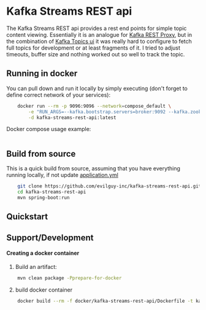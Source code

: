 Kafka Streams REST api
======================
The Kafka Streams REST api provides a rest end points for simple topic content viewing. 
Essentially it is an analogue for [Kafka REST Proxy](https://github.com/confluentinc/kafka-rest), 
but in the combination of [Kafka Topics ui](https://github.com/Landoop/kafka-topics-ui) 
it was really hard to configure to fetch full topics for development or at least fragments of it. 
I tried to adjust timeouts, buffer size and nothing worked out so well to track the topic.

Running in docker
-----------------
You can pull down and run it locally by simply executing (don't forget to define correct network of your services):
```bash
    docker run --rm -p 9096:9096 --network=compose_default \
        -e "RUN_ARGS=--kafka.bootstrap.servers=broker:9092 --kafka.zookeeper.connect=zookeeper:2181 --kafka.schema.registry.url=http://schema-registry:8081" \
        -d kafka-streams-rest-api:latest
```


Docker compose usage example:
```yaml

```

Build from source
-----------------
This is a quick build from source, assuming that you have everything running locally, 
if not update [application.yml](src/main/resources/application.yml)

```bash
    git clone https://github.com/evilguy-inc/kafka-streams-rest-api.git
    cd kafka-streams-rest-api
    mvn spring-boot:run
```


Quickstart
----------



Support/Development
-------------------

#### Creating a docker container

1. Build an artifact:
```bash
    mvn clean package -Pprepare-for-docker
```

2. build docker container
```bash
    docker build --rm -f docker/kafka-streams-rest-api/Dockerfile -t kafka-streams-rest-api:latest docker/kafka-streams-rest-api
```